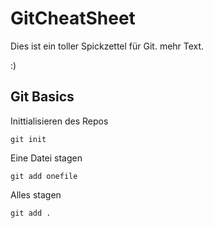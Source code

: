 # GitCheatSheet
Dies ist ein toller Spickzettel für Git.
mehr Text.

:) 

## Git Basics
Inittialisieren des Repos
```
git init
```
Eine Datei stagen
```
git add onefile

```
Alles stagen

```
git add .
```
